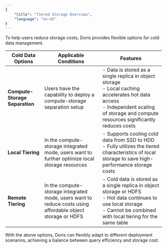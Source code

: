 ```yaml
---
{
    "title": "Tiered Storage Overview",
    "language": "en-US"
}
---
```


<!-- 
Licensed to the Apache Software Foundation (ASF) under one
or more contributor license agreements. See the NOTICE file
distributed with this work for additional information
regarding copyright ownership. The ASF licenses this file
to you under the Apache License, Version 2.0 (the
"License"); you may not use this file except in compliance
with the License. You may obtain a copy of the License at

  http://www.apache.org/licenses/LICENSE-2.0

Unless required by applicable law or agreed to in writing,
software distributed under the License is distributed on an
"AS IS" BASIS, WITHOUT WARRANTIES OR CONDITIONS OF ANY
KIND, either express or implied. See the License for the
specific language governing permissions and limitations
under the License.
-->

To help users reduce storage costs, Doris provides flexible options for cold data management.

| **Cold Data Options**       | **Applicable Conditions**                                                          | **Features**                                                                                                           |
|-----------------------------|------------------------------------------------------------------------------------|-----------------------------------------------------------------------------------------------------------------------|
| **Compute-Storage Separation** | Users have the capability to deploy a compute-storage separation setup             | - Data is stored as a single replica in object storage<br>- Local caching accelerates hot data access<br>- Independent scaling of storage and compute resources significantly reduces costs |
| **Local Tiering**           | In the compute-storage integrated mode, users want to further optimize local storage resources | - Supports cooling cold data from SSD to HDD<br>- Fully utilizes the tiered characteristics of local storage to save high-performance storage costs         |
| **Remote Tiering**          | In the compute-storage integrated mode, users want to reduce costs using affordable object storage or HDFS | - Cold data is stored as a single replica in object storage or HDFS<br>- Hot data continues to use local storage<br>- Cannot be combined with local tiering for the same table |

With the above options, Doris can flexibly adapt to different deployment scenarios, achieving a balance between query efficiency and storage cost.
